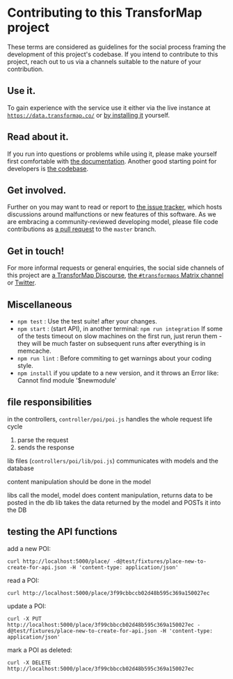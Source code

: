 # Contributing to this TransforMap project

These terms are considered as guidelines for the social process framing the development of this project's codebase. If you intend to contribute to this project, reach out to us via a channels suitable to the nature of your contribution.

## Use it.

To gain experience with the service use it either via the live instance at [`https://data.transformap.co/`](https://data.transformap.co/) or [by installing it](docs/installation.md) yourself.

## Read about it.

If you run into questions or problems while using it, please make yourself first comfortable with [the documentation](https://github.com/TransforMap/data.transformap.co/tree/master/docs). Another good starting point for developers is [the codebase](https://lab.allmende.io/transformap/api/tree/master).

## Get involved.

Further on you may want to read or report to [the issue tracker](https://github.com/transformap/data.transformap.co/issues), which hosts discussions around malfunctions or new features of this software.
As we are embracing a community-reviewed developing model, please file code contributions as [a pull request](https://github.com/TransforMap/data.transformap.co/pulls) to the `master` branch.

## Get in touch!

For more informal requests or general enquiries, the social side channels of this project are [a TransforMap Discourse](https://discourse.transformap.co/), [the `#transformaps` Matrix channel](https://matrix.to/#/#transformaps:matrix.allmende.io) or [Twitter](https://twitter.com/transformap).

## Miscellaneous

* `npm test` : Use the test suite! after your changes.
* `npm start` : (start API), in another terminal: `npm run integration`
If some of the tests timeout on slow machines on the first run, just rerun them - they will be much faster on subsequent runs after everything is in memcache.
* `npm run lint` : Before commiting to get warnings about your coding style.
* `npm install` if you update to a new version, and it throws an Error like: Cannot find module '$newmodule'

## file responsibilities

in the controllers, `controller/poi/poi.js` handles the whole request life cycle

1. parse the request
2. sends the response

lib files (`controllers/poi/lib/poi.js`) communicates with models and the database

content manipulation should be done in the model

libs call the model, model does content manipulation, returns data to be posted in the db
lib takes the data returned by the model and POSTs it into the DB

## testing the API functions

add a new POI:

    curl http://localhost:5000/place/ -d@test/fixtures/place-new-to-create-for-api.json -H 'content-type: application/json'

read a POI:

    curl http://localhost:5000/place/3f99cbbccb02d48b595c369a150027ec

update a POI:

    curl -X PUT http://localhost:5000/place/3f99cbbccb02d48b595c369a150027ec -d@test/fixtures/place-new-to-create-for-api.json -H 'content-type: application/json'

mark a POI as deleted:

    curl -X DELETE http://localhost:5000/place/3f99cbbccb02d48b595c369a150027ec
